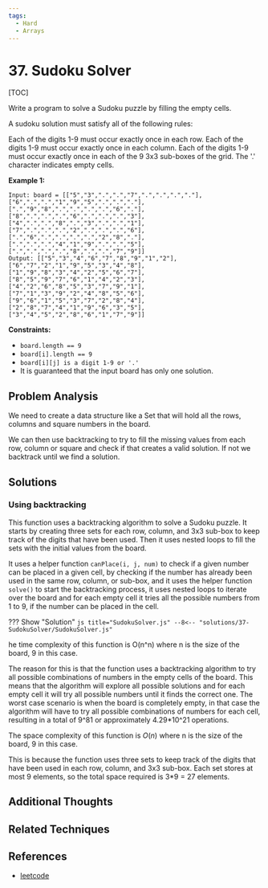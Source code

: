 ```yaml
---
tags:
  - Hard
  - Arrays
---
```


# 37. Sudoku Solver

[TOC]

Write a program to solve a Sudoku puzzle by filling the empty cells.

A sudoku solution must satisfy all of the following rules:

Each of the digits 1-9 must occur exactly once in each row.
Each of the digits 1-9 must occur exactly once in each column.
Each of the digits 1-9 must occur exactly once in each of the 9 3x3 sub-boxes of the grid.
The '.' character indicates empty cells.

**Example 1:**

```
Input: board = [["5","3",".",".","7",".",".",".","."],["6",".",".","1","9","5",".",".","."],[".","9","8",".",".",".",".","6","."],["8",".",".",".","6",".",".",".","3"],["4",".",".","8",".","3",".",".","1"],["7",".",".",".","2",".",".",".","6"],[".","6",".",".",".",".","2","8","."],[".",".",".","4","1","9",".",".","5"],[".",".",".",".","8",".",".","7","9"]]
Output: [["5","3","4","6","7","8","9","1","2"],["6","7","2","1","9","5","3","4","8"],["1","9","8","3","4","2","5","6","7"],["8","5","9","7","6","1","4","2","3"],["4","2","6","8","5","3","7","9","1"],["7","1","3","9","2","4","8","5","6"],["9","6","1","5","3","7","2","8","4"],["2","8","7","4","1","9","6","3","5"],["3","4","5","2","8","6","1","7","9"]]
```

**Constraints:**

* `board.length == 9`
* `board[i].length == 9`
* `board[i][j] is a digit 1-9 or '.'`
* It is guaranteed that the input board has only one solution.

## Problem Analysis

We need to create a data structure like a Set that will hold all the rows, columns and square numbers in the board.

We can then use backtracking to try to fill the missing values from each row, column or square and check if that creates a valid solution. If not we backtrack until we find a solution.

## Solutions

### Using backtracking

This function uses a backtracking algorithm to solve a Sudoku puzzle. It starts by creating three sets for each row, column, and 3x3 sub-box to keep track of the digits that have been used. Then it uses nested loops to fill the sets with the initial values from the board.

It uses a helper function `canPlace(i, j, num)` to check if a given number can be placed in a given cell, by checking if the number has already been used in the same row, column, or sub-box, and it uses the helper function `solve()` to start the backtracking process, it uses nested loops to iterate over the board and for each empty cell it tries all the possible numbers from 1 to 9, if the number can be placed in the cell.


??? Show "Solution"
`js title="SudokuSolver.js"
    --8<-- "solutions/37-SudokuSolver/SudokuSolver.js"
    `

he time complexity of this function is O(n^n) where n is the size of the board, 9 in this case.

The reason for this is that the function uses a backtracking algorithm to try all possible combinations of numbers in the empty cells of the board. This means that the algorithm will explore all possible solutions and for each empty cell it will try all possible numbers until it finds the correct one. The worst case scenario is when the board is completely empty, in that case the algorithm will have to try all possible combinations of numbers for each cell, resulting in a total of 9^81 or approximately 4.29*10^21 operations.

The space complexity of this function is $O(n)$ where n is the size of the board, 9 in this case.

This is because the function uses three sets to keep track of the digits that have been used in each row, column, and 3x3 sub-box. Each set stores at most 9 elements, so the total space required is 3*9 = 27 elements.

## Additional Thoughts

## Related Techniques

## References

- [leetcode](https://leetcode.com/problems/sudoku-solver/)
